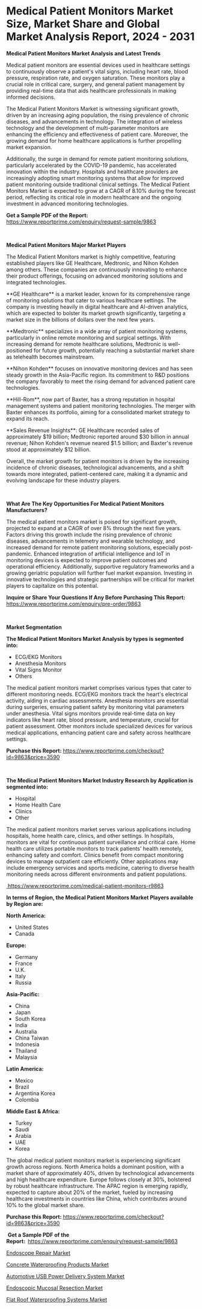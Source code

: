<p><h1>Medical Patient Monitors Market Size, Market Share and Global Market Analysis Report, 2024 - 2031</h1></p><p><strong>Medical Patient Monitors Market Analysis and Latest Trends</strong></p>
<p><p>Medical patient monitors are essential devices used in healthcare settings to continuously observe a patient's vital signs, including heart rate, blood pressure, respiration rate, and oxygen saturation. These monitors play a crucial role in critical care, surgery, and general patient management by providing real-time data that aids healthcare professionals in making informed decisions.</p><p>The Medical Patient Monitors Market is witnessing significant growth, driven by an increasing aging population, the rising prevalence of chronic diseases, and advancements in technology. The integration of wireless technology and the development of multi-parameter monitors are enhancing the efficiency and effectiveness of patient care. Moreover, the growing demand for home healthcare applications is further propelling market expansion.</p><p>Additionally, the surge in demand for remote patient monitoring solutions, particularly accelerated by the COVID-19 pandemic, has accelerated innovation within the industry. Hospitals and healthcare providers are increasingly adopting smart monitoring systems that allow for improved patient monitoring outside traditional clinical settings. The Medical Patient Monitors Market is expected to grow at a CAGR of 8.10% during the forecast period, reflecting its critical role in modern healthcare and the ongoing investment in advanced monitoring technologies.</p></p>
<p><strong>Get a Sample PDF of the Report:&nbsp;</strong> <a href="https://www.reportprime.com/enquiry/request-sample/9863?utm_campaign=1197&utm_medium=2&utm_source=Github&utm_content=ia&utm_term=16112024&utm_id=medical-patient-monitors">https://www.reportprime.com/enquiry/request-sample/9863</a></p>
<p>&nbsp;</p>
<p><strong>Medical Patient Monitors Major Market Players</strong></p>
<p><p>The Medical Patient Monitors market is highly competitive, featuring established players like GE Healthcare, Medtronic, and Nihon Kohden among others. These companies are continuously innovating to enhance their product offerings, focusing on advanced monitoring solutions and integrated technologies.</p><p>**GE Healthcare** is a market leader, known for its comprehensive range of monitoring solutions that cater to various healthcare settings. The company is investing heavily in digital healthcare and AI-driven analytics, which are expected to bolster its market growth significantly, targeting a market size in the billions of dollars over the next few years.</p><p>**Medtronic** specializes in a wide array of patient monitoring systems, particularly in online remote monitoring and surgical settings. With increasing demand for remote healthcare solutions, Medtronic is well-positioned for future growth, potentially reaching a substantial market share as telehealth becomes mainstream.</p><p>**Nihon Kohden** focuses on innovative monitoring devices and has seen steady growth in the Asia-Pacific region. Its commitment to R&D positions the company favorably to meet the rising demand for advanced patient care technologies.</p><p>**Hill-Rom**, now part of Baxter, has a strong reputation in hospital management systems and patient monitoring technologies. The merger with Baxter enhances its portfolio, aiming for a consolidated market strategy to expand its reach.</p><p>**Sales Revenue Insights**: GE Healthcare recorded sales of approximately $19 billion; Medtronic reported around $30 billion in annual revenue; Nihon Kohden's revenue neared $1.5 billion; and Baxter's revenue stood at approximately $12 billion. </p><p>Overall, the market growth for patient monitors is driven by the increasing incidence of chronic diseases, technological advancements, and a shift towards more integrated, patient-centered care, making it a dynamic and evolving landscape for these industry players.</p></p>
<p>&nbsp;</p>
<p><strong>What Are The Key Opportunities For Medical Patient Monitors Manufacturers?</strong></p>
<p><p>The medical patient monitors market is poised for significant growth, projected to expand at a CAGR of over 8% through the next five years. Factors driving this growth include the rising prevalence of chronic diseases, advancements in telemetry and wearable technology, and increased demand for remote patient monitoring solutions, especially post-pandemic. Enhanced integration of artificial intelligence and IoT in monitoring devices is expected to improve patient outcomes and operational efficiency. Additionally, supportive regulatory frameworks and a growing geriatric population will further fuel market expansion. Investing in innovative technologies and strategic partnerships will be critical for market players to capitalize on this potential.</p></p>
<p><strong>Inquire or Share Your Questions If Any Before Purchasing This Report:</strong> <a href="https://www.reportprime.com/enquiry/pre-order/9863?utm_campaign=1197&utm_medium=2&utm_source=Github&utm_content=ia&utm_term=16112024&utm_id=medical-patient-monitors">https://www.reportprime.com/enquiry/pre-order/9863</a></p>
<p>&nbsp;</p>
<p><strong>Market Segmentation</strong></p>
<p><strong>The Medical Patient Monitors Market Analysis by types is segmented into:</strong></p>
<p><ul><li>ECG/EKG Monitors</li><li>Anesthesia Monitors</li><li>Vital Signs Monitor</li><li>Others</li></ul></p>
<p><p>The medical patient monitors market comprises various types that cater to different monitoring needs. ECG/EKG monitors track the heart's electrical activity, aiding in cardiac assessments. Anesthesia monitors are essential during surgeries, ensuring patient safety by monitoring vital parameters under anesthesia. Vital signs monitors provide real-time data on key indicators like heart rate, blood pressure, and temperature, crucial for patient assessment. Other monitors include specialized devices for various medical applications, enhancing patient care and safety across healthcare settings.</p></p>
<p><strong>Purchase this Report:&nbsp;</strong><a href="https://www.reportprime.com/checkout?id=9863&price=3590&utm_campaign=1197&utm_medium=2&utm_source=Github&utm_content=ia&utm_term=16112024&utm_id=medical-patient-monitors">https://www.reportprime.com/checkout?id=9863&price=3590</a></p>
<p>&nbsp;</p>
<p><strong>The Medical Patient Monitors Market Industry Research by Application is segmented into:</strong></p>
<p><ul><li>Hospital</li><li>Home Health Care</li><li>Clinics</li><li>Other</li></ul></p>
<p><p>The medical patient monitors market serves various applications including hospitals, home health care, clinics, and other settings. In hospitals, monitors are vital for continuous patient surveillance and critical care. Home health care utilizes portable monitors to track patients' health remotely, enhancing safety and comfort. Clinics benefit from compact monitoring devices to manage outpatient care efficiently. Other applications may include emergency services and sports medicine, catering to diverse health monitoring needs across different environments and patient populations.</p></p>
<p><a href="https://www.reportprime.com/medical-patient-monitors-r9863?utm_campaign=1197&utm_medium=2&utm_source=Github&utm_content=ia&utm_term=16112024&utm_id=medical-patient-monitors">&nbsp;https://www.reportprime.com/medical-patient-monitors-r9863</a></p>
<p><strong>In terms of Region, the Medical Patient Monitors Market Players available by Region are:</strong></p>
<p>
    <p> <strong> North America: </strong>
        <ul>
            <li>United States</li>
            <li>Canada</li>
        </ul>
        </p> 
    <p> <strong> Europe: </strong>
        <ul>
            <li>Germany</li>
            <li>France</li>
            <li>U.K.</li>
            <li>Italy</li>
            <li>Russia</li>
        </ul>
        </p> 
    <p> <strong> Asia-Pacific: </strong>
        <ul>
            <li>China</li>
            <li>Japan</li>
            <li>South Korea</li>
            <li>India</li>
            <li>Australia</li>
            <li>China Taiwan</li>
            <li>Indonesia</li>
            <li>Thailand</li>
            <li>Malaysia</li>
        </ul>
        </p> 
    <p> <strong> Latin America: </strong>
        <ul>
            <li>Mexico</li>
            <li>Brazil</li>
            <li>Argentina Korea</li>
            <li>Colombia</li>
        </ul>
        </p> 
    <p> <strong> Middle East & Africa: </strong>
        <ul>
            <li>Turkey</li>
            <li>Saudi</li>
            <li>Arabia</li>
            <li>UAE</li>
            <li>Korea</li>
        </ul>
    </p>
    </p>
<p><p>The global medical patient monitors market is experiencing significant growth across regions. North America holds a dominant position, with a market share of approximately 40%, driven by technological advancements and high healthcare expenditure. Europe follows closely at 30%, bolstered by robust healthcare infrastructure. The APAC region is emerging rapidly, expected to capture about 20% of the market, fueled by increasing healthcare investments in countries like China, which contributes around 10% to the global market share.</p></p>
<p><strong>Purchase this Report: </strong><a href="https://www.reportprime.com/checkout?id=9863&price=3590&utm_campaign=1197&utm_medium=2&utm_source=Github&utm_content=ia&utm_term=16112024&utm_id=medical-patient-monitors">https://www.reportprime.com/checkout?id=9863&price=3590</a></p>
<p>&nbsp;<strong>Get a Sample PDF of the Report:&nbsp;&nbsp;</strong><a href="https://www.reportprime.com/enquiry/request-sample/9863?utm_campaign=1197&utm_medium=2&utm_source=Github&utm_content=ia&utm_term=16112024&utm_id=medical-patient-monitors">https://www.reportprime.com/enquiry/request-sample/9863</a></p>
<p><strong></strong></p>
<p><p><a href="https://issuu.com/reportprime-2/docs/endoscope-repair-market-size-2030.p_05a2403c99f365?utm_campaign=1197&utm_medium=2&utm_source=Github&utm_content=ia&utm_term=16112024&utm_id=medical-patient-monitors">Endoscope Repair Market</a></p><p><a href="https://www.linkedin.com/pulse/key-drivers-concrete-waterproofing-products-market-trends-etadc?utm_campaign=1197&utm_medium=2&utm_source=Github&utm_content=ia&utm_term=16112024&utm_id=medical-patient-monitors">Concrete Waterproofing Products Market</a></p><p><a href="https://www.linkedin.com/pulse/charting-future-comprehensive-analysis-global-automotive-usb-9hckc?utm_campaign=1197&utm_medium=2&utm_source=Github&utm_content=ia&utm_term=16112024&utm_id=medical-patient-monitors">Automotive USB Power Delivery System Market</a></p><p><a href="https://issuu.com/reportprime-2/docs/endoscopic-mucosal-resection-market_17902e95d13a44?utm_campaign=1197&utm_medium=2&utm_source=Github&utm_content=ia&utm_term=16112024&utm_id=medical-patient-monitors">Endoscopic Mucosal Resection Market</a></p><p><a href="https://www.linkedin.com/pulse/market-forecasting-change-global-flat-roof-waterproofing-x7mac?utm_campaign=1197&utm_medium=2&utm_source=Github&utm_content=ia&utm_term=16112024&utm_id=medical-patient-monitors">Flat Roof Waterproofing Systems Market</a></p></p>